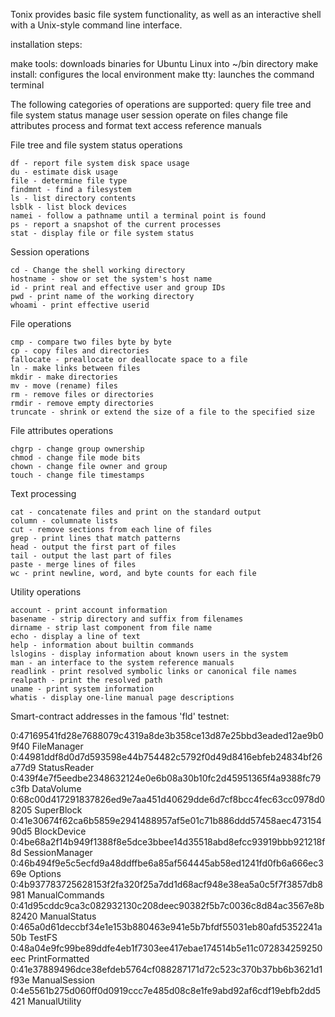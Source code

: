 Tonix provides basic file system functionality, as well as an interactive shell with a Unix-style command line interface.

installation steps:

make tools: downloads binaries for Ubuntu Linux into ~/bin directory
make install: configures the local environment
make tty: launches the command terminal

The following categories of operations are supported:
    query file tree and file system status
    manage user session
    operate on files
    change file attributes
    process and format text
    access reference manuals

File tree and file system status operations

    df - report file system disk space usage
    du - estimate disk usage
    file - determine file type
    findmnt - find a filesystem
    ls - list directory contents
    lsblk - list block devices
    namei - follow a pathname until a terminal point is found
    ps - report a snapshot of the current processes
    stat - display file or file system status

Session operations

    cd - Change the shell working directory
    hostname - show or set the system's host name
    id - print real and effective user and group IDs
    pwd - print name of the working directory
    whoami - print effective userid

File operations

    cmp - compare two files byte by byte
    cp - copy files and directories
    fallocate - preallocate or deallocate space to a file
    ln - make links between files
    mkdir - make directories
    mv - move (rename) files
    rm - remove files or directories
    rmdir - remove empty directories
    truncate - shrink or extend the size of a file to the specified size

File attributes operations

    chgrp - change group ownership
    chmod - change file mode bits
    chown - change file owner and group
    touch - change file timestamps

Text processing

    cat - concatenate files and print on the standard output
    column - columnate lists
    cut - remove sections from each line of files
    grep - print lines that match patterns
    head - output the first part of files
    tail - output the last part of files
    paste - merge lines of files
    wc - print newline, word, and byte counts for each file

Utility operations

    account - print account information
    basename - strip directory and suffix from filenames
    dirname - strip last component from file name
    echo - display a line of text
    help - information about builtin commands
    lslogins - display information about known users in the system
    man - an interface to the system reference manuals
    readlink - print resolved symbolic links or canonical file names
    realpath - print the resolved path
    uname - print system information
    whatis - display one-line manual page descriptions

Smart-contract addresses in the famous 'fld' testnet:

0:47169541fd28e7688079c4319a8de3b358ce13d87e25bbd3eaded12ae9b09f40	FileManager
0:44981ddf8d0d7d593598e44b754482c5792f0d49d8416ebfeb24834bf26a77d9	StatusReader
0:439f4e7f5eedbe2348632124e0e6b08a30b10fc2d45951365f4a9388fc79c3fb	DataVolume
0:68c00d417291837826ed9e7aa451d40629dde6d7cf8bcc4fec63cc0978d08205	SuperBlock
0:41e30674f62ca6b5859e2941488957af5e01c71b886ddd57458aec47315490d5	BlockDevice
0:4be68a2f14b949f1388f8e5dce3bbee14d35518abd8efcc93919bbb921218f8d	SessionManager
0:46b494f9e5c5ecfd9a48ddffbe6a85af564445ab58ed1241fd0fb6a666ec369e	Options
0:4b937783725628153f2fa320f25a7dd1d68acf948e38ea5a0c5f7f3857db8981	ManualCommands
0:41d95cddc9ca3c082932130c208deec90382f5b7c0036c8d84ac3567e8b82420	ManualStatus
0:465a0d61deccbf34e1e153b880463e941e5b7bfdf55031eb80afd5352241a50b	TestFS
0:48a04e9fc99be89ddfe4eb1f7303ee417ebae174514b5e11c072834259250eec	PrintFormatted
0:41e37889496dce38efdeb5764cf088287171d72c523c370b37bb6b3621d1f93e	ManualSession
0:4e5561b275d060ff0d0919ccc7e485d08c8e1fe9abd92af6cdf19ebfb2dd5421	ManualUtility
